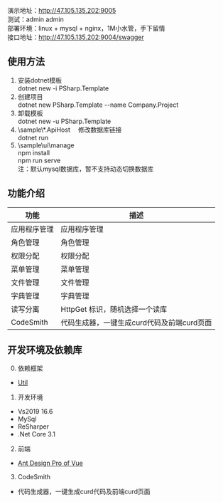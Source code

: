演示地址：http://47.105.135.202:9005  
        测试：admin   admin  
部署环境：linux + mysql + nginx，1M小水管，手下留情    
接口地址：http://47.105.135.202:9004/swagger  

## 使用方法
1. 安装dotnet模板  
        dotnet new -i PSharp.Template  
2. 创建项目  
        dotnet new PSharp.Template --name Company.Project
3. 卸载模板  
        dotnet new -u PSharp.Template  
4. \sample\\*.ApiHost     &emsp;修改数据库链接  
        dotnet run
5. \sample\ui\manage  
        npm install  
        npm run serve  
注：默认mysql数据库，暂不支持动态切换数据库

## 功能介绍

功能 | 描述
---|---
应用程序管理 | 应用程序管理
角色管理 | 角色管理
权限分配 | 权限分配
菜单管理 | 菜单管理
文件管理 | 文件管理
字典管理 | 字典管理
读写分离 | HttpGet 标识，随机选择一个读库
CodeSmith | 代码生成器，一键生成curd代码及前端curd页面



## 开发环境及依赖库
0. 依赖框架
  - [Util](https://github.com/dotnetcore/Util)
1. 开发环境
- Vs2019 16.6
- MySql
- ReSharper
- .Net Core 3.1
2. 前端
- [Ant Design Pro of Vue](https://pro.antdv.com/)
3. CodeSmith
- 代码生成器，一键生成curd代码及前端curd页面